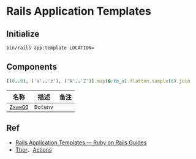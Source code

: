 # Rails Application Templates


## Initialize


```bash
bin/rails app:template LOCATION=
```


## Components

```ruby
[(0..9), ('a'..'z'), ('A'..'Z')].map(&:to_a).flatten.sample(6).join
```

名称|描述|备注
:---:|:---:|:---
[`ZxawGQ`](./ZxawGQ) | `Dotenv`



## Ref

* [Rails Application Templates — Ruby on Rails Guides](https://guides.rubyonrails.org/rails_application_templates.html)
* [Thor](http://whatisthor.com/)、[Actions](http://www.rubydoc.info/github/wycats/thor/Thor/Actions)
